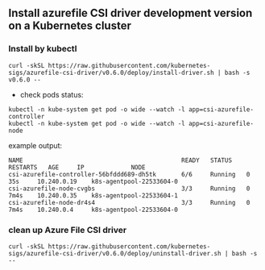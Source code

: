 ## Install azurefile CSI driver development version on a Kubernetes cluster

### Install by kubectl
```console
curl -skSL https://raw.githubusercontent.com/kubernetes-sigs/azurefile-csi-driver/v0.6.0/deploy/install-driver.sh | bash -s v0.6.0 --
```

 - check pods status:
```console
kubectl -n kube-system get pod -o wide --watch -l app=csi-azurefile-controller
kubectl -n kube-system get pod -o wide --watch -l app=csi-azurefile-node
```

example output:

```
NAME                                            READY   STATUS    RESTARTS   AGE     IP             NODE
csi-azurefile-controller-56bfddd689-dh5tk       6/6     Running   0          35s     10.240.0.19    k8s-agentpool-22533604-0
csi-azurefile-node-cvgbs                        3/3     Running   0          7m4s    10.240.0.35    k8s-agentpool-22533604-1
csi-azurefile-node-dr4s4                        3/3     Running   0          7m4s    10.240.0.4     k8s-agentpool-22533604-0
```

### clean up Azure File CSI driver
```console
curl -skSL https://raw.githubusercontent.com/kubernetes-sigs/azurefile-csi-driver/v0.6.0/deploy/uninstall-driver.sh | bash -s --
```
